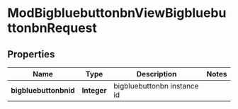 

# ModBigbluebuttonbnViewBigbluebuttonbnRequest


## Properties

| Name | Type | Description | Notes |
|------------ | ------------- | ------------- | -------------|
|**bigbluebuttonbnid** | **Integer** | bigbluebuttonbn instance id |  |



